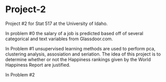 # Project-2
Project #2 for Stat 517 at the University of Idaho. 

In problem #0 the salary of a job is predicted based off of several categorical and text variables from Glassdoor.com. 

In Problem #1 unsupervised learning methods are used to perform pca, clustering analysis, assosiation and seriation. The idea of this project is to determine whether or not the Happiness rankings given by the World Happiness Report are justified. 

In Problem #2
